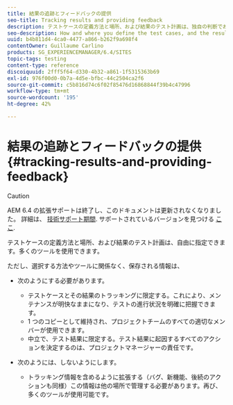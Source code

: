 ```yaml
---
title: 結果の追跡とフィードバックの提供
seo-title: Tracking results and providing feedback
description: テストケースの定義方法と場所、および結果のテスト計画は、独自の判断でおこないます
seo-description: How and where you define the test cases, and the resulting test plan, is at your own discretion
uuid: b4b811d4-4ca0-4477-a866-b262f9a698f4
contentOwner: Guillaume Carlino
products: SG_EXPERIENCEMANAGER/6.4/SITES
topic-tags: testing
content-type: reference
discoiquuid: 2fff5f64-d330-4b32-a861-1f5315363b69
exl-id: 976f00d0-0b7a-4d5e-bfbc-44c2504ca2f6
source-git-commit: c5b816d74c6f02f85476d16868844f39b4c47996
workflow-type: tm+mt
source-wordcount: '195'
ht-degree: 42%

---
```


# 結果の追跡とフィードバックの提供{#tracking-results-and-providing-feedback}

>[!CAUTION]
>
>AEM 6.4 の拡張サポートは終了し、このドキュメントは更新されなくなりました。 詳細は、 [技術サポート期間](https://helpx.adobe.com/jp/support/programs/eol-matrix.html). サポートされているバージョンを見つける [ここ](https://experienceleague.adobe.com/docs/?lang=ja).

テストケースの定義方法と場所、および結果のテスト計画は、自由に指定できます。多くのツールを使用できます。

ただし、選択する方法やツールに関係なく、保存される情報は、

* 次のようにする必要があります。

   * テストケースとその結果のトラッキングに限定する。これにより、メンテナンスが明快なままになり、テストの進行状況を明確に把握できます。
   * 1 つのコピーとして維持され、プロジェクトチームのすべての適切なメンバーが使用できます。
   * 中立で、テスト結果に限定する。テスト結果に起因するすべてのアクションを決定するのは、プロジェクトマネージャーの責任です。

* 次のようには、しないようにします。

   * トラッキング情報を含めるように拡張する（バグ、新機能、後続のアクションも同様）この情報は他の場所で管理する必要があります。再び、多くのツールが使用可能です。
